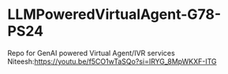 # LLMPoweredVirtualAgent-G78-PS24
Repo for GenAI powered Virtual Agent/IVR services
Niteesh:https://youtu.be/f5CO1wTaSQo?si=IRYG_8MpWKXF-ITG
